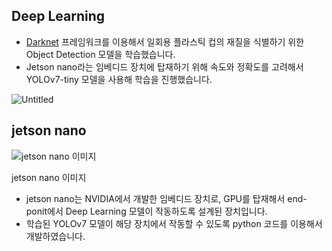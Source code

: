 ## Deep Learning

- [Darknet](https://github.com/AlexeyAB/darknet) 프레임워크를 이용해서 일회용 플라스틱 컵의 재질을 식별하기 위한 Object Detection 모델을 학습했습니다.
- Jetson nano라는 임베디드 장치에 탑재하기 위해 속도와 정확도를 고려해서 YOLOv7-tiny 모델을 사용해 학습을 진행했습니다.

![Untitled](https://user-images.githubusercontent.com/4096485/179425274-f55a36d4-8450-4471-816b-8c105841effd.jpg)

## jetson nano

![jetson nano 이미지](https://d29g4g2dyqv443.cloudfront.net/sites/default/files/akamai/embedded/images/jetsonNano/JetsonNano-DevKit_Front-Top_Right_trimmed.jpg)

jetson nano 이미지

- jetson nano는 NVIDIA에서 개발한 임베디드 장치로, GPU를 탑재해서 end-ponit에서 Deep Learning 모델이 작동하도록 설계된 장치입니다.
- 학습된 YOLOv7 모델이 해당 장치에서 작동할 수 있도록 python 코드를 이용해서 개발하였습니다.
